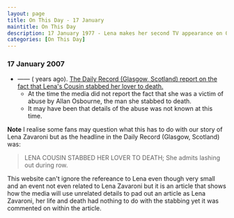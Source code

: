 ```yaml
---
layout: page
title: On This Day - 17 January
maintitle: On This Day
description: 17 January 1977 - Lena makes her second TV appearance on Opportunity Knocks. 14 January 1977 - Lena attended the Royal Gala Charity Fundraiser at Jollees, Stoke-on-Trent.
categories: [On This Day]
---
```


### 17 January 2007
* —— (<span id="age"></span> years ago). [The Daily Record (Glasgow, Scotland) report on the fact that Lena's Cousin stabbed her lover to death.](https://www.thefreelibrary.com/LENA+COUSIN+STABBED+HER+LOVER+TO+DEATH%3b+She+admits+lashing+out+during...-a0157732047)
   * At the time the media did not report the fact that she was a victim of abuse by Allan Osbourne, the man she stabbed to death.
   * It may have been that details of the abuse was not known at this time.

**Note**
I realise some fans may question what this has to do with our story of Lena Zavaroni but as the headline in the Daily Record (Glasgow, Scotland) was:
> LENA COUSIN STABBED HER LOVER TO DEATH; She admits lashing out during row.

This website can't ignore the refereance to Lena even though very small and an event not even related to Lena Zavaroni but it is an article that shows how the media will use unrelated details to pad out an article as Lena Zavaroni, her life and death had nothing to do with the stabbing yet it was commented on within the article.

<!-- Script for calculating number of years ago -->
<script>
var dob = '20070117';
var year = Number(dob.substr(0, 4));
var month = Number(dob.substr(4, 2)) - 1;
var day = Number(dob.substr(6, 2));
var today = new Date();
var age1 = today.getFullYear() - year;
if (today.getMonth() < month || (today.getMonth() == month && today.getDate() < day)) {
  age1--;
}
document.getElementById("age1").innerHTML=age1;
</script>


